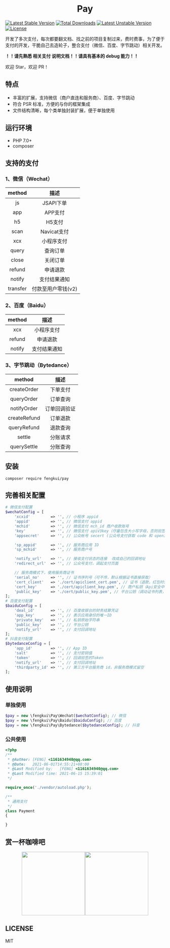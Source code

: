 <h1 align="center">Pay</h1>

[![Latest Stable Version](http://poser.pugx.org/fengkui/pay/v)](https://packagist.org/packages/fengkui/pay) [![Total Downloads](http://poser.pugx.org/fengkui/pay/downloads)](https://packagist.org/packages/fengkui/pay) [![Latest Unstable Version](http://poser.pugx.org/fengkui/pay/v/unstable)](https://packagist.org/packages/fengkui/pay) [![License](http://poser.pugx.org/fengkui/pay/license)](https://packagist.org/packages/fengkui/pay)

开发了多次支付，每次都要翻文档、找之前的项目复制过来，费时费事，为了便于支付的开发，干脆自己去造轮子，整合支付（微信、百度、字节跳动）相关开发。

**！！请先熟悉 相关支付 说明文档！！请具有基本的 debug 能力！！**

欢迎 Star，欢迎 PR！

## 特点
- 丰富的扩展，支持微信（商户直连和服务商）、百度、字节跳动
- 符合 PSR 标准，方便的与你的框架集成
- 文件结构清晰，每个类单独封装扩展，便于单独使用

## 运行环境
- PHP 7.0+
- composer

## 支持的支付
### 1、微信（Wechat）

|  method  |  描述  |
| :-------: | :-------:   |
|  js  |  JSAPI下单  |
|  app  |  APP支付  |
|  h5  |  H5支付  |
|  scan  |  Navicat支付  |
|  xcx  |  小程序支付  |
|  query  |  查询订单  |
|  close  |  关闭订单  |
|  refund  |  申请退款  |
|  notify  |  支付结果通知  |
|  transfer  |  付款至用户零钱(v2)  |

### 2、百度（Baidu）

|  method  |  描述  |
| :-------: | :-------:   |
|  xcx  |  小程序支付  |
|  refund  |  申请退款  |
|  notify  |  支付结果通知  |

### 3、字节跳动（Bytedance）

|  method  |  描述  |
| :-------: | :-------:   |
|  createOrder  |  下单支付  |
|  queryOrder  |  订单查询  |
|  notifyOrder  |  订单回调验证  |
|  createRefund  |  订单退款  |
|  queryRefund  |  退款查询  |
|  settle  |  分账请求  |
|  querySettle  |  分账查询  |


## 安装
```shell
composer require fengkui/pay
```

## 完善相关配置
```php
# 微信支付配置
$wechatConfig = [
    'xcxid'         => '', // 小程序 appid
    'appid'         => '', // 微信支付 appid
    'mchid'         => '', // 微信支付 mch_id 商户收款账号
    'key'           => '', // 微信支付 apiV3key（尽量包含大小写字母，否则验签不通过，服务商模式使用服务商key）
    'appsecret'     => '', // 公众帐号 secert (公众号支付获取 code 和 openid 使用)

    'sp_appid'      => '', // 服务商应用 ID
    'sp_mchid'      => '', // 服务商户号

    'notify_url'    => '', // 接收支付状态的连接  改成自己的回调地址
    'redirect_url'  => '', // 公众号支付，调起支付页面

    // 服务商模式下，使用服务商证书
    'serial_no'     => '', // 证书序列号（可不传，默认根据证书直接获取）
    'cert_client'   => './cert/apiclient_cert.pem', // 证书（退款，红包时使用）
    'cert_key'      => './cert/apiclient_key.pem', // 商户私钥（Api安全中下载）
    'public_key'    => './cert/public_key.pem', // 平台公钥（调动证书列表，自动生成，注意目录权限）
];
# 百度支付配置
$baiduConfig = [
    'deal_id'       => '', // 百度收银台的财务结算凭证
    'app_key'       => '', // 表示应用身份的唯一ID
    'private_key'   => '', // 私钥原始字符串
    'public_key'    => '', // 平台公钥
    'notify_url'    => '', // 支付回调地址
];
# 抖音支付配置
$bytedanceConfig = [
    'app_id'        => '', // App ID
    'salt'          => '', // 支付密钥值
    'token'         => '', // 回调验签的Token
    'notify_url'    => '', // 支付回调地址
    'thirdparty_id' => '', // 第三方平台服务商 id，非服务商模式留空
];
```

## 使用说明

### 单独使用
```php
$pay = new \fengkui\Pay\Wechat($wechatConfig); // 微信
$pay = new \fengkui\Pay\Baidu($baiduConfig); // 百度
$pay = new \fengkui\Pay\Bytedance($bytedanceConfig); // 抖音
```

### 公共使用
```php
<?php
/**
 * @Author: [FENG] <1161634940@qq.com>
 * @Date:   2021-06-01T14:55:21+08:00
 * @Last Modified by:   [FENG] <1161634940@qq.com>
 * @Last Modified time: 2021-06-15 15:39:01
 */

require_once('./vendor/autoload.php');

/**
 * 通用支付
 */
class Payment
{

}
```

## 赏一杯咖啡吧
<center class="half">
    <img src="https://fengkui.net/uploads/images/ali.jpg" width="200px"/><img src="https://fengkui.net/uploads/images/wechat.png" width="200px"/>
</center>

## LICENSE
MIT
